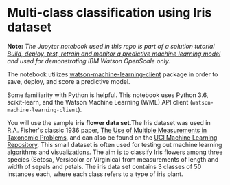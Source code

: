 # Multi-class classification using Iris dataset

**Note:** _The Juoyter notebook used in this repo is part of a solution tutorial [Build, deploy, test, retrain and monitor a predictive machine learning model](https://cloud.ibm.com/docs/tutorials?topic=solution-tutorials-create-deploy-retrain-machine-learning-model) and used for demonstrating IBM Watson OpenScale only._

The notebook utilizes <a href="https://pypi.python.org/pypi/watson-machine-learning-client" target="_blank" rel="noopener noreferrer">watson-machine-learning-client</a> package in order to save, deploy, and score a predictive model.

Some familiarity with Python is helpful. This notebook uses Python 3.6, scikit-learn, and the Watson Machine Learning (WML) API client (`watson-machine-learning-client`).

You will use the sample **iris flower data set**.The Iris dataset was used in R.A. Fisher's classic 1936 paper, [The Use of Multiple Measurements in Taxonomic Problems](http://rcs.chemometrics.ru/Tutorials/classification/Fisher.pdf), and can also be found on the [UCI Machine Learning Repository](http://archive.ics.uci.edu/ml/). This small dataset is often used for testing out machine learning algorithms and visualizations. The aim is to classify Iris flowers among three species (Setosa, Versicolor or Virginica) from measurements of length and width of sepals and petals. The iris data set contains 3 classes of 50 instances each, where each class refers to a type of iris plant.